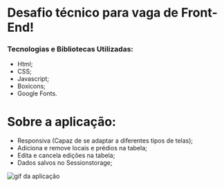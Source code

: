 # Desafio técnico para vaga de Front-End!

### Tecnologias e Bibliotecas Utilizadas:

- Html;
- CSS;
- Javascript;
- Boxicons;
- Google Fonts.

# Sobre a aplicação:

- Responsiva (Capaz de se adaptar a diferentes tipos de telas);
- Adiciona e remove locais e prédios na tabela;
- Edita e cancela edições na tabela;
- Dados salvos no Sessionstorage;

![gif da aplicação](https://github.com/Gabrielhidro/Obuc-Frontend-test/blob/1e966f12dbbf2344efe9e94c382659446fbc74fa/Obuc%20Challenge.gif?raw=true)

